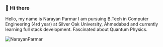 ### 👋 Hi there 
Hello, my name is Narayan Parmar I am pursuing B.Tech in Computer Engineering (4rd year) at Silver Oak University, Ahmedabad and currently learning full stack development. Fascinated about Quantum Physics.

<p align="left"> <img src="https://komarev.com/ghpvc/?username=NarayanParmar" alt="NarayanParmar" /> </p>


<!--
**NarayanParmar/NarayanParmar** is a ✨ _special_ ✨ repository because its `README.md` (this file) appears on your GitHub profile.

Here are some ideas to get you started:

- 🔭 I’m currently working on ...
- 🌱 I’m currently learning ...
- 👯 I’m looking to collaborate on ...
- 🤔 I’m looking for help with ...
- 💬 Ask me about ...
- 📫 How to reach me: ...
- 😄 Pronouns: ...
- ⚡ Fun fact: ...
-->
